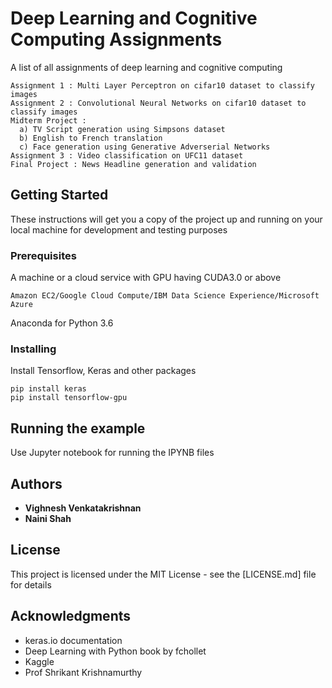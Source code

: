 # Deep Learning and Cognitive Computing Assignments

A list of all assignments of deep learning and cognitive computing
```
Assignment 1 : Multi Layer Perceptron on cifar10 dataset to classify images
Assignment 2 : Convolutional Neural Networks on cifar10 dataset to classify images
Midterm Project :
  a) TV Script generation using Simpsons dataset
  b) English to French translation
  c) Face generation using Generative Adverserial Networks
Assignment 3 : Video classification on UFC11 dataset
Final Project : News Headline generation and validation
```

## Getting Started

These instructions will get you a copy of the project up and running on your local machine for development and testing purposes

### Prerequisites

A machine or a cloud service with GPU having CUDA3.0 or above

```
Amazon EC2/Google Cloud Compute/IBM Data Science Experience/Microsoft Azure
```

Anaconda for Python 3.6

### Installing


Install Tensorflow, Keras and other packages


```
pip install keras
pip install tensorflow-gpu
```



## Running the example

Use Jupyter notebook for running the IPYNB files



## Authors

* **Vighnesh Venkatakrishnan**
* **Naini Shah** 


## License

This project is licensed under the MIT License - see the [LICENSE.md] file for details

## Acknowledgments

* keras.io documentation
* Deep Learning with Python book by fchollet
* Kaggle
* Prof Shrikant Krishnamurthy
